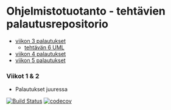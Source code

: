 # Ohjelmistotuotanto - tehtävien palautusrepositorio

- [viikon 3 palautukset](https://github.com/hajame/ohtu-viikko1-2018/tree/master/viikko3)
  - [tehtävän 6 UML](https://github.com/hajame/ohtu-viikko1-2018/blob/master/viikko3/LoginCucumber/viikko3_teht6_UML.jpg)
- [viikon 4 palautukset](https://github.com/hajame/ohtu-viikko1-2018/tree/master/viikko4)
- [viikon 5 palautukset](https://github.com/hajame/ohtu-viikko1-2018/tree/master/viikko5)

### Viikot 1 & 2

- Palautukset juuressa

[![Build Status](https://travis-ci.org/hajame/ohtu-viikko1-2018.svg?branch=master)](https://travis-ci.org/hajame/ohtu-viikko1-2018) [![codecov](https://codecov.io/gh/hajame/ohtu-viikko1-2018/branch/master/graph/badge.svg)](https://codecov.io/gh/hajame/ohtu-viikko1-2018)


